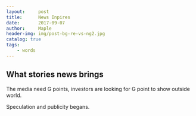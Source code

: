 ```yaml
---
layout:     post
title:      News Inpires
date:       2017-09-07
author:     Maple
header-img: img/post-bg-re-vs-ng2.jpg
catalog: true
tags:
    - words
---
```


## What stories news brings 
The media need G points, investors are looking for G point to show outside world. 

Speculation and publicity begans.
